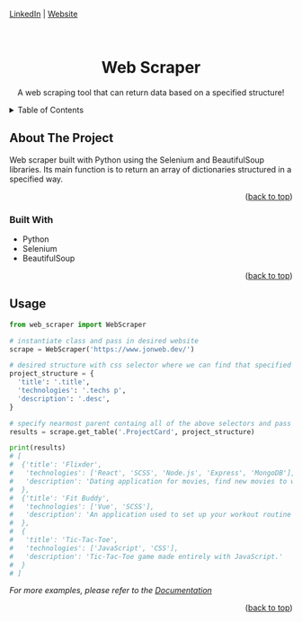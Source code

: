 <a name="readme-top"></a>

[LinkedIn](https://www.linkedin.com/in/jonathanvillagomezhernandez/) |
[Website](https://www.jonweb.dev/)

<!-- PROJECT LOGO -->
<br />
<div align="center">
  
  <h1 align="center">Web Scraper</h3>

  <p align="center">
    A web scraping tool that can return data based on a specified structure!
  </p>
</div>


<!-- TABLE OF CONTENTS -->
<details>
  <summary>Table of Contents</summary>
  <ol>
    <li>
      <a href="#about-the-project">About The Project</a>
      <ul>
        <li><a href="#built-with">Built With</a></li>
      </ul>
    </li>
    <li><a href="#usage">Usage</a></li>
  </ol>
</details>



<!-- ABOUT THE PROJECT -->
## About The Project

Web scraper built with Python using the Selenium and BeautifulSoup libraries. Its main function is to return an array of dictionaries structured in a specified way.

<p align="right">(<a href="#readme-top">back to top</a>)</p>



### Built With

* Python
* Selenium
* BeautifulSoup

<p align="right">(<a href="#readme-top">back to top</a>)</p>

<!-- USAGE EXAMPLES -->
## Usage

```python
from web_scraper import WebScraper

# instantiate class and pass in desired website
scrape = WebScraper('https://www.jonweb.dev/')

# desired structure with css selector where we can find that specified key
project_structure = {
  'title': '.title',
  'technologies': '.techs p',
  'description': '.desc',
}

# specify nearmost parent containg all of the above selectors and pass in structure dictionary
results = scrape.get_table('.ProjectCard', project_structure)

print(results)
# [
#  {'title': 'Flixder', 
#   'technologies': ['React', 'SCSS', 'Node.js', 'Express', 'MongoDB'], 
#   'description': 'Dating application for movies, find new movies to watch!'
#  }, 
#  {'title': 'Fit Buddy', 
#   'technologies': ['Vue', 'SCSS'], 
#   'description': 'An application used to set up your workout routine for the week!'
#  }, 
#  {
#   'title': 'Tic-Tac-Toe', 
#   'technologies': ['JavaScript', 'CSS'], 
#   'description': 'Tic-Tac-Toe game made entirely with JavaScript.'
#  }
# ]
```

_For more examples, please refer to the [Documentation](https://example.com)_

<p align="right">(<a href="#readme-top">back to top</a>)</p>
